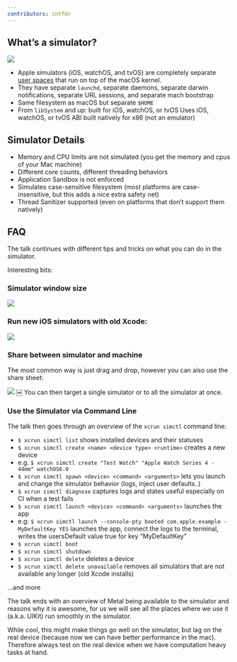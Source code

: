 ```yaml
---
contributors: zntfdr
---
```


## What’s a simulator?

![][stackImage]

- Apple simulators (iOS, watchOS, and tvOS) are completely separate [user spaces][userSpace] that run on top of the macOS kernel.
- They have separate `launchd`, separate daemons, separate darwin notifications, separate URL sessions, and separate mach bootstrap 
- Same filesystem as macOS but separate `$HOME`
- From `libSystem` and up: built for iOS, watchOS, or tvOS Uses iOS, watchOS, or tvOS ABI built natively for x86 (not an emulator) 

## Simulator Details

- Memory and CPU limits are not simulated (you get the memory and cpus of your Mac machine)
- Different core counts, different threading behaviors 
- Application Sandbox is not enforced
- Simulates case-sensitive filesystem (most platforms are case-insensitive, but this adds a nice extra safety net)
- Thread Sanitizer supported (even on platforms that don’t support them natively)

## FAQ

The talk continues with different tips and tricks on what you can do in the simulator. 

Interesting bits:

### Simulator window size

![][simulatorWindowImage]

### Run new iOS simulators with old Xcode:

![][newSimulatorImage]

### Share between simulator and machine

The most common way is just drag and drop, however you can also use the share sheet:

![][shareImage]
￼
You can then target a single simulator or to all the simulator at once.

### Use the Simulator via Command Line

The talk then goes through an overview of the `xcrun simctl` command line:

- `$ xcrun simctl list` shows installed devices and their statuses
- `$ xcrun simctl create <name> <device type> <runtime>`  creates a new device
- e.g. `$ xcrun simctl create "Test Watch" "Apple Watch Series 4 - 44mm" watchOS6.0`
- `$ xcrun simctl spawn <device> <command> <arguments>` lets you launch and change the simulator behavior (logs, inject user defaults..)
- `$ xcrun simctl diagnose` captures logs and states useful especially on CI when a test fails 
- `$ xcrun simctl launch <device> <command> <arguments>` launches the app
- e.g: `$ xcrun simctl launch --console-pty booted com.apple.example -MyDefaultKey YES` launches the app, connect the logs to the terminal, writes the usersDefault value true for key “MyDefaultKey”
- `$ xcrun simctl boot`
- `$ xcrun simctl shutdown`
- `$ xcrun simctl delete` deletes a device
- `$ xcrun simctl delete unavailable` removes all simulators that are not available any longer (old Xcode installs)

...and more

The talk ends with an overview of Metal being available to the simulator and reasons why it is awesome, for us we will see all the places where we use it (a.k.a. UIKit) run smoothly in the simulator.

While cool, this might make things go well on the simulator, but lag on the real device (because now we can have better performance in the mac). Therefore always test on the real device when we have computation heavy tasks at hand.

[userSpace]: https://en.wikipedia.org/wiki/User_space

[stackImage]: ../../../images/notes/wwdc19/418/stack.png
[simulatorWindowImage]: ../../../images/notes/wwdc19/418/simulatorWindow.png
[newSimulatorImage]: ../../../images/notes/wwdc19/418/newSimulator.png
[shareImage]: ../../../images/notes/wwdc19/418/share.png